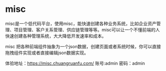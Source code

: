 # misc

misc是一个低代码平台，使用misc，能快速创建各种业务系统，比如企业资产管理、项目管理、客户关系管理、供应链管理等等。misc可以让一个不懂前端的人快速创建各种管理系统，大大降低开发速率和成本。

misc 把各种前端组件抽象为一个json数据，创建页面或者系统时候，你可以直接拖拽组件实现或者直接编辑json数据实现。

体验地址：https://misc.chuangruanfu.com/  账号:admin 密码：admin
